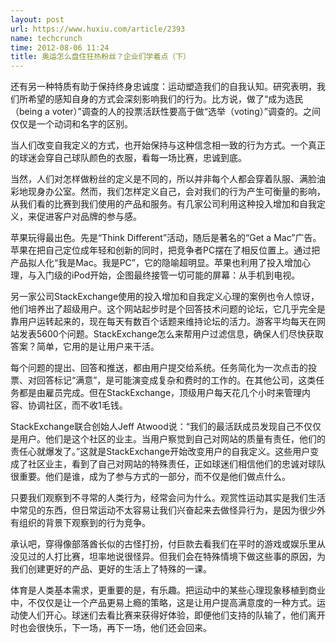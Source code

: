 ```yaml
---
layout: post
url: https://www.huxiu.com/article/2393
name: techcrunch
time: 2012-08-06 11:24
title: 奥运怎么盘住狂热粉丝？企业们学着点（下）
---
```

还有另一种特质有助于保持终身忠诚度：运动塑造我们的自我认知。研究表明，我们所希望的感知自身的方式会深刻影响我们的行为。比方说，做了“成为选民（being a voter）”调查的人的投票活跃性要高于做“选举（voting）”调查的。之间仅仅是一个动词和名字的区别。

当人们改变自我定义的方式，也开始保持与这种信念相一致的行为方式。一个真正的球迷会穿自己球队颜色的衣服，看每一场比赛，忠诚到底。

当然，人们对怎样做粉丝的定义是不同的，所以并非每个人都会穿着队服、满脸油彩地现身办公室。然而，我们怎样定义自己，会对我们的行为产生可衡量的影响，从我们看的比赛到我们使用的产品和服务。有几家公司利用这种投入增加和自我定义，来促进客户对品牌的参与感。

苹果玩得最出色。先是“Think Different”活动，随后是著名的“Get a Mac”广告。苹果在把自己定位成年轻和创新的同时，把竞争者PC摆在了相反位置上。通过把产品拟人化“我是Mac。我是PC”，它的隐喻超明显。苹果也利用了投入增加心理，与入门级的iPod开始，企图最终接管一切可能的屏幕：从手机到电视。

另一家公司StackExchange使用的投入增加和自我定义心理的案例也令人惊讶，他们培养出了超级用户。这个网站起步时是个回答技术问题的论坛，它几乎完全是靠用户运转起来的，现在每天有数百个话题来维持论坛的活力。游客平均每天在网站发表5600个问题。StackExchange怎么来帮用户过滤信息，确保人们尽快获取答案？简单，它用的是让用户来干活。

每个问题的提出、回答和推送，都由用户提交给系统。任务简化为一次点击的投票、对回答标记“满意”，是可能演变成复杂和费时的工作的。在其他公司，这类任务都是由雇员完成。但在StackExchange，顶级用户每天花几个小时来管理内容、协调社区，而不收1毛钱。

StackExchange联合创始人Jeff Atwood说：“我们的最活跃成员发现自己不仅仅是用户。他们是这个社区的业主。当用户察觉到自己对网站的质量有责任，他们的责任心就爆发了。”这就是StackExchange开始改变用户的自我定义。这些用户变成了社区业主，看到了自己对网站的特殊责任，正如球迷们相信他们的忠诚对球队很重要。他们是谁，成为了参与方式的一部分，而不仅是他们做点什么。

只要我们观察到不寻常的人类行为，经常会问为什么。观赏性运动其实是我们生活中常见的东西，但日常运动不太容易让我们兴奋起来去做怪异行为，是因为很少外有组织的背景下观察到的行为竞争。

承认吧，穿得像部落酋长似的古怪打扮，付巨款去看我们在平时的游戏或娱乐里从没见过的人打比赛，坦率地说很怪异。但我们会在特殊情境下做这些事的原因，为我们创建更好的产品、更好的生活上了特殊的一课。

体育是人类基本需求，更重要的是，有乐趣。把运动中的某些心理现象移植到商业中，不仅仅是让一个产品更易上瘾的策略，这是让用户提高满意度的一种方式。运动使人们开心。球迷们去看比赛来获得好体验，即便他们支持的队输了，他们离开时也会很快乐，下一场，再下一场，他们还会回来。

